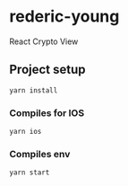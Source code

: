 # rederic-young
React Crypto View

## Project setup
```
yarn install
```

### Compiles  for IOS
```
yarn ios
```

### Compiles env
```
yarn start
```
